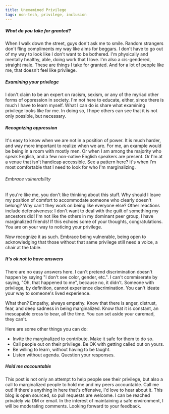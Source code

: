 ```yaml
---
title: Unexamined Privilege
tags: non-tech, privilege, inclusion
---
```


##### What do you take for granted?

When I walk down the street, guys don't ask me to smile. Random strangers don't fling compliments my way like alms for beggars. I don't have to go out of my way to look like I don't want to be bothered. I'm physically and mentally healthy, able, doing work that I love. I'm also a cis-gendered, straight male. These are things I take for granted. And for a lot of people like me, that doesn't feel like privilege.

##### Examining your privilege

I don't claim to be an expert on racism, sexism, or any of the myriad other forms of oppression in society. I'm not here to educate, either, since there is much I have to learn myself. What I can do is share what examining privilege looks like for me. In doing so, I hope others can see that it is not only possible, but necessary.

##### Recognizing oppression

It's easy to know when we are not in a position of power. It is much harder, and way more important to realize when we are. For me, an example would be being in a room with mostly men. Or when I am among the majority who speak English, and a few non-native English speakers are present. Or I'm at a venue that isn't handicap accessible. See a pattern here? It's when I'm most comfortable that I need to look for who I'm marginalizing.

###### Embrace vulnerability

If you're like me, you don't like thinking about this stuff. Why should I leave my position of comfort to accommodate someone who clearly doesn't belong? Why can't they work on being like everyone else? Other reactions include defensiveness: I don't want to deal with the guilt of something my ancestors did! I'm not like the others in my dominant peer group, I have marginalized friends! If this echoes some of your thoughts, congratulations. You are on your way to noticing your privilege.

Now recognize it as such. Embrace being vulnerable, being open to acknowledging that those without that same privilege still need a voice, a chair at the table.

##### It's ok not to have answers

There are no easy answers here. I can't pretend discrimination doesn't happen by saying "I don't see color, gender, etc.". I can't commiserate by saying, "Oh, that happened to me", because no, it didn't. Someone with privilege, by definition, cannot experience discrimination. You can't ideate your way to someone's lived experience.

What then? Empathy, always empathy. Know that there is anger, distrust, fear, and deep sadness in being marginalized. Know that it is constant, an inescapable cross to bear, all the time. You can set aside your caremad, they can't.

Here are some other things you can do:
* Invite the marginalized to contribute. Make it safe for them to do so.
* Call people out on their privilege. Be OK with getting called out on yours.
* Be willing to learn, without having to be taught.
* Listen without agenda. Question your responses.

##### Hold me accountable

This post is not only an attempt to help people see their privilege, but also a call to marginalized people to hold me and my peers accountable. Call me out! If there's anything in here that's offensive, I'd love to hear about it. This blog is open sourced, so pull requests are welcome. I can be reached privately via DM or email. In the interest of maintaining a safe environment, I will be moderating comments. Looking forward to your feedback.
